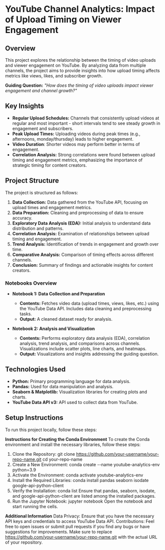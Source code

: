 # YouTube Channel Analytics: Impact of Upload Timing on Viewer Engagement

## Overview
This project explores the relationship between the timing of video uploads and viewer engagement on YouTube. By analyzing data from multiple channels, the project aims to provide insights into how upload timing affects metrics like views, likes, and subscriber growth.

**Guiding Question:** _"How does the timing of video uploads impact viewer engagement and channel growth?"_

## Key Insights
- **Regular Upload Schedules:** Channels that consistently upload videos at regular and most important - short intervals tend to see steady growth in engagement and subscribers.
- **Peak Upload Times:** Uploading videos during peak times (e.g., afternoons, monday/thursday) leads to higher engagement.
- **Video Duration**: Shorter videos may perform better in terms of engagement.
- **Correlation Analysis:** Strong correlations were found between upload timing and engagement metrics, emphasizing the importance of strategic timing for content creators.

## Project Structure
The project is structured as follows:
1. **Data Collection:** Data gathered from the YouTube API, focusing on upload times and engagement metrics.
2. **Data Preparation:** Cleaning and preprocessing of data to ensure accuracy.
3. **Exploratory Data Analysis (EDA):** Initial analysis to understand data distribution and patterns.
4. **Correlation Analysis:** Examination of relationships between upload timing and engagement.
5. **Trend Analysis:** Identification of trends in engagement and growth over time.
6. **Comparative Analysis:** Comparison of timing effects across different channels.
7. **Conclusion:** Summary of findings and actionable insights for content creators.

### Notebooks Overview
- **Notebook 1: Data Collection and Preparation**
  - **Contents:** Fetches video data (upload times, views, likes, etc.) using the YouTube Data API. Includes data cleaning and preprocessing tasks.
  - **Output:** A cleaned dataset ready for analysis.

- **Notebook 2: Analysis and Visualization**
  - **Contents:** Performs exploratory data analysis (EDA), correlation analysis, trend analysis, and comparisons across channels. Visualizations include scatter plots, line charts, and heatmaps.
  - **Output:** Visualizations and insights addressing the guiding question.

## Technologies Used
- **Python:** Primary programming language for data analysis.
- **Pandas:** Used for data manipulation and analysis.
- **Seaborn & Matplotlib:** Visualization libraries for creating plots and charts.
- **YouTube Data API v3:** API used to collect data from YouTube.

## Setup Instructions
To run this project locally, follow these steps:

**Instructions for Creating the Conda Environment**
To create the Conda environment and install the necessary libraries, follow these steps:

1. Clone the Repository:
   git clone https://github.com/your-username/your-repo-name.git
   cd your-repo-name
2. Create a New Environment:
   conda create --name youtube-analytics-env python=3.9
3. Activate the Environment:
   conda activate youtube-analytics-env
4. Install the Required Libraries:
   conda install pandas seaborn isodate google-api-python-client
5. Verify the Installation:
   conda list
   Ensure that pandas, seaborn, isodate, and google-api-python-client are listed among the installed packages.
6. Run the Jupyter Notebook:
   jupyter notebook
   Open the notebook and start running the cells.

**Additional Information**
Data Privacy: Ensure that you have the necessary API keys and credentials to access YouTube Data API.
Contributions: Feel free to open issues or submit pull requests if you find any bugs or have suggestions for improvements.
Make sure to replace https://github.com/your-username/your-repo-name.git with the actual URL of your repository.












